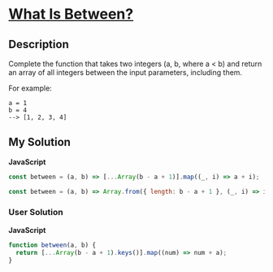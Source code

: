 # [What Is Between?](https://www.codewars.com/kata/55ecd718f46fba02e5000029)

## Description

Complete the function that takes two integers (a, b, where a < b) and return an array of all integers between the input parameters, including them.

For example:

```
a = 1
b = 4
--> [1, 2, 3, 4]
```

## My Solution

**JavaScript**

```js
const between = (a, b) => [...Array(b - a + 1)].map((_, i) => a + i);
```

```js
const between = (a, b) => Array.from({ length: b - a + 1 }, (_, i) => i + a);
```

### User Solution

**JavaScript**

```js
function between(a, b) {
  return [...Array(b - a + 1).keys()].map((num) => num + a);
}
```
